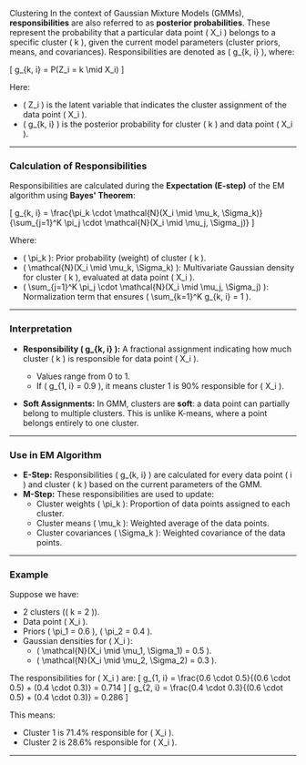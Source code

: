 Clustering
In the context of Gaussian Mixture Models (GMMs), **responsibilities** are also referred to as **posterior probabilities**. These represent the probability that a particular data point \( X_i \) belongs to a specific cluster \( k \), given the current model parameters (cluster priors, means, and covariances). Responsibilities are denoted as \( g_{k, i} \), where:

\[
g_{k, i} = P(Z_i = k \mid X_i)
\]

Here:
- \( Z_i \) is the latent variable that indicates the cluster assignment of the data point \( X_i \).
- \( g_{k, i} \) is the posterior probability for cluster \( k \) and data point \( X_i \).

---

### **Calculation of Responsibilities**

Responsibilities are calculated during the **Expectation (E-step)** of the EM algorithm using **Bayes' Theorem**:

\[
g_{k, i} = \frac{\pi_k \cdot \mathcal{N}(X_i \mid \mu_k, \Sigma_k)}{\sum_{j=1}^K \pi_j \cdot \mathcal{N}(X_i \mid \mu_j, \Sigma_j)}
\]

Where:
- \( \pi_k \): Prior probability (weight) of cluster \( k \).
- \( \mathcal{N}(X_i \mid \mu_k, \Sigma_k) \): Multivariate Gaussian density for cluster \( k \), evaluated at data point \( X_i \).
- \( \sum_{j=1}^K \pi_j \cdot \mathcal{N}(X_i \mid \mu_j, \Sigma_j) \): Normalization term that ensures \( \sum_{k=1}^K g_{k, i} = 1 \).

---

### **Interpretation**

- **Responsibility \( g_{k, i} \):** A fractional assignment indicating how much cluster \( k \) is responsible for data point \( X_i \). 
  - Values range from 0 to 1.
  - If \( g_{1, i} = 0.9 \), it means cluster 1 is 90% responsible for \( X_i \).

- **Soft Assignments:** In GMM, clusters are **soft**: a data point can partially belong to multiple clusters. This is unlike K-means, where a point belongs entirely to one cluster.

---

### **Use in EM Algorithm**

- **E-Step:** Responsibilities \( g_{k, i} \) are calculated for every data point \( i \) and cluster \( k \) based on the current parameters of the GMM.
- **M-Step:** These responsibilities are used to update:
  - Cluster weights \( \pi_k \): Proportion of data points assigned to each cluster.
  - Cluster means \( \mu_k \): Weighted average of the data points.
  - Cluster covariances \( \Sigma_k \): Weighted covariance of the data points.

---

### **Example**

Suppose we have:
- 2 clusters (\( k = 2 \)).
- Data point \( X_i \).
- Priors \( \pi_1 = 0.6 \), \( \pi_2 = 0.4 \).
- Gaussian densities for \( X_i \):
  - \( \mathcal{N}(X_i \mid \mu_1, \Sigma_1) = 0.5 \).
  - \( \mathcal{N}(X_i \mid \mu_2, \Sigma_2) = 0.3 \).

The responsibilities for \( X_i \) are:
\[
g_{1, i} = \frac{0.6 \cdot 0.5}{(0.6 \cdot 0.5) + (0.4 \cdot 0.3)} = 0.714
\]
\[
g_{2, i} = \frac{0.4 \cdot 0.3}{(0.6 \cdot 0.5) + (0.4 \cdot 0.3)} = 0.286
\]

This means:
- Cluster 1 is 71.4% responsible for \( X_i \).
- Cluster 2 is 28.6% responsible for \( X_i \).

---